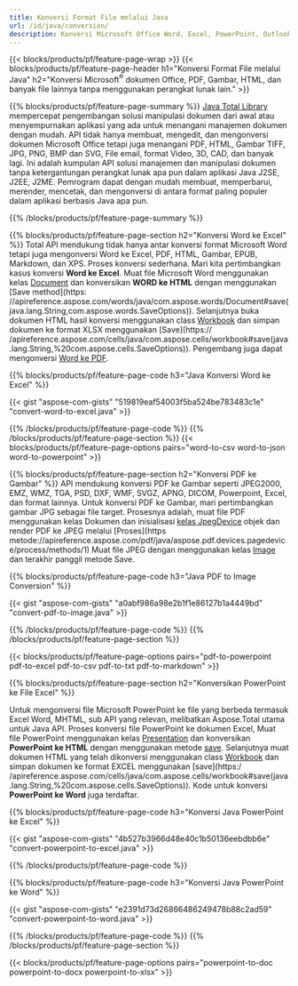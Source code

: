 ```yaml
---
title: Konversi Format File melalui Java 
url: /id/java/conversion/
description: Konversi Microsoft Office Word, Excel, PowerPoint, Outlook, PDF, HTML, Gambar 3D, Diagram, Format Video, dan berbagai format lainnya hanya dengan beberapa baris kode Java.
---
```


{{< blocks/products/pf/feature-page-wrap >}}
{{< blocks/products/pf/feature-page-header h1="Konversi Format File melalui Java" h2="Konversi Microsoft<sup>&reg;</sup> dokumen Office, PDF, Gambar, HTML, dan banyak file lainnya tanpa menggunakan perangkat lunak lain." >}}

{{% blocks/products/pf/feature-page-summary %}}
[Java Total Library](https://products.aspose.com/total/java/) mempercepat pengembangan solusi manipulasi dokumen dari awal atau menyempurnakan aplikasi yang ada untuk menangani manajemen dokumen dengan mudah. API tidak hanya membuat, mengedit, dan mengonversi dokumen Microsoft Office tetapi juga menangani PDF, HTML, Gambar TIFF, JPG, PNG, BMP dan SVG, File email, format Video, 3D, CAD, dan banyak lagi. Ini adalah kumpulan API solusi manajemen dan manipulasi dokumen tanpa ketergantungan perangkat lunak apa pun dalam aplikasi Java J2SE, J2EE, J2ME. Pemrogram dapat dengan mudah membuat, memperbarui, merender, mencetak, dan mengonversi di antara format paling populer dalam aplikasi berbasis Java apa pun.

{{% /blocks/products/pf/feature-page-summary  %}}

{{% blocks/products/pf/feature-page-section  h2="Konversi Word ke Excel" %}}
Total API mendukung tidak hanya antar konversi format Microsoft Word tetapi juga mengonversi Word ke Excel, PDF, HTML, Gambar, EPUB, Markdown, dan XPS. Proses konversi sederhana. Mari kita pertimbangkan kasus konversi **Word ke Excel**. Muat file Microsoft Word menggunakan kelas [Document](https://apireference.aspose.com/words/java/com.aspose.words/Document) dan konversikan **WORD ke HTML** dengan menggunakan [Save method](https: //apireference.aspose.com/words/java/com.aspose.words/Document#save(java.lang.String,com.aspose.words.SaveOptions)). Selanjutnya buka dokumen HTML hasil konversi menggunakan class [Workbook](https://apireference.aspose.com/cells/java/com.aspose.cells/Workbook) dan simpan dokumen ke format XLSX menggunakan [Save](https:// /apireference.aspose.com/cells/java/com.aspose.cells/workbook#save(java.lang.String,%20com.aspose.cells.SaveOptions)).
 Pengembang juga dapat mengonversi [Word ke PDF](https://products.aspose.com/words/java/conversion/word-to-pdf/).


{{% blocks/products/pf/feature-page-code h3="Java Konversi Word ke Excel" %}}

{{< gist "aspose-com-gists" "519819eaf54003f5ba524be783483c1e" "convert-word-to-excel.java" >}}

{{% /blocks/products/pf/feature-page-code  %}}
{{% /blocks/products/pf/feature-page-section %}}
{{< blocks/products/pf/feature-page-options pairs="word-to-csv word-to-json word-to-powerpoint" >}}


{{% blocks/products/pf/feature-page-section  h2="Konversi PDF ke Gambar" %}}
API mendukung konversi PDF ke Gambar seperti JPEG2000, EMZ, WMZ, TGA, PSD, DXF, WMF, SVGZ, APNG, DICOM, Powerpoint, Excel, dan format lainnya. Untuk konversi PDF ke Gambar, mari pertimbangkan gambar JPG sebagai file target. Prosesnya adalah, muat file PDF menggunakan kelas Dokumen dan inisialisasi [kelas JpegDevice](https://apireference.aspose.com/pdf/java/aspose.pdf.devices/jpegdevice) objek dan render PDF ke JPEG melalui [Proses](https metode://apireference.aspose.com/pdf/java/aspose.pdf.devices.pagedevice/process/methods/1)
Muat file JPEG dengan menggunakan kelas [Image](https://apireference.aspose.com/imaging/java/aspose.imaging/image) dan terakhir panggil metode Save.

{{% blocks/products/pf/feature-page-code h3="Java PDF to Image Conversion" %}}

{{< gist "aspose-com-gists" "a0abf986a98e2b1f1e86127b1a4449bd" "convert-pdf-to-image.java" >}}


{{% /blocks/products/pf/feature-page-code  %}}
{{% /blocks/products/pf/feature-page-section %}}

{{< blocks/products/pf/feature-page-options pairs="pdf-to-powerpoint pdf-to-excel pdf-to-csv pdf-to-txt pdf-to-markdown" >}}

{{% blocks/products/pf/feature-page-section  h2="Konversikan PowerPoint ke File Excel" %}}

Untuk mengonversi file Microsoft PowerPoint ke file yang berbeda termasuk Excel Word, MHTML, sub API yang relevan, melibatkan Aspose.Total utama untuk Java API. Proses konversi file PowerPoint ke dokumen Excel, Muat file PowerPoint menggunakan kelas [Presentation](https://apireference.aspose.com/slides/java/com.aspose.slides/Presentation) dan konversikan **PowerPoint ke HTML** dengan menggunakan metode [save](https://apireference.aspose.com/slides/java/com.aspose.slides/Presentation#save-java.lang.String-int-com.aspose.slides.ISaveOptions-). Selanjutnya muat dokumen HTML yang telah dikonversi menggunakan class [Workbook](https://apireference.aspose.com/cells/java/com.aspose.cells/Workbook) dan simpan dokumen ke format EXCEL menggunakan [save](https:/ /apireference.aspose.com/cells/java/com.aspose.cells/workbook#save(java.lang.String,%20com.aspose.cells.SaveOptions)). Kode untuk konversi **PowerPoint ke Word** juga terdaftar.

{{% blocks/products/pf/feature-page-code h3="Konversi Java PowerPoint ke Excel" %}}

{{< gist "aspose-com-gists" "4b527b3966d48e40c1b50136eebdbb6e" "convert-powerpoint-to-excel.java" >}}

{{% /blocks/products/pf/feature-page-code %}}

{{% blocks/products/pf/feature-page-code h3="Konversi Java PowerPoint ke Word" %}}

{{< gist "aspose-com-gists" "e2391d73d26866486249478b88c2ad59" "convert-powerpoint-to-word.java" >}}

{{% /blocks/products/pf/feature-page-code %}}
{{% /blocks/products/pf/feature-page-section %}}

{{< blocks/products/pf/feature-page-options pairs="powerpoint-to-doc powerpoint-to-docx powerpoint-to-xlsx" >}}